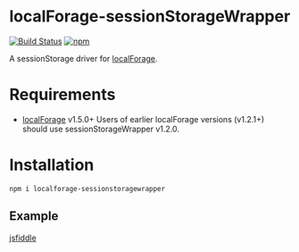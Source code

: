 localForage-sessionStorageWrapper
=================================
[![Build Status](https://travis-ci.org/localForage/localForage-sessionStorageWrapper.svg?branch=master)](https://travis-ci.org/localForage/localForage-sessionStorageWrapper)
[![npm](https://img.shields.io/npm/dm/localforage-sessionstoragewrapper.svg)](https://www.npmjs.com/package/localforage-sessionstoragewrapper)

A sessionStorage driver for [localForage](https://github.com/mozilla/localForage).

# Requirements

* [localForage](https://github.com/mozilla/localForage) v1.5.0+
  Users of earlier localForage versions (v1.2.1+) should use sessionStorageWrapper v1.2.0.

# Installation
`npm i localforage-sessionstoragewrapper`

## Example
[jsfiddle](https://jsfiddle.net/m8o7t2pd/)
